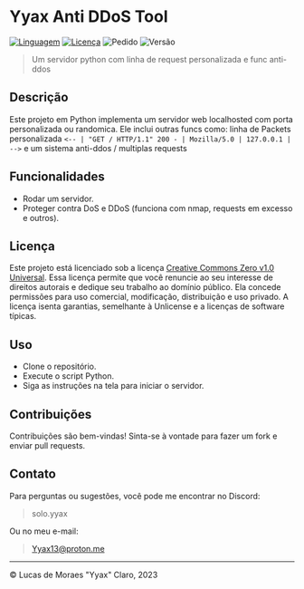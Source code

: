# Yyax Anti DDoS Tool
[![Linguagem](https://img.shields.io/badge/linguagem-Python-red.svg)](https://www.python.org/)
[![Licença](https://img.shields.io/badge/licença-CC0-red.svg)](http://creativecommons.org/publicdomain/zero/1.0/)
![Pedido](https://img.shields.io/badge/pedido:-HENRY_ME_DA_PRIMEIRO_LUGAR_PLS,_EU_TIVE_O_TRABALHO_DE_FAZER_UM_FODENDO_BADGE_SO_PRA_TE_PEDIR_ISSO-red.svg)
![Versão](https://img.shields.io/badge/versão-1.0.0-red.svg)

> Um servidor python com linha de request personalizada e func anti-ddos

## Descrição

Este projeto em Python implementa um servidor web localhosted com porta personalizada ou randomica. Ele inclui outras funcs como: linha de Packets personalizada `<-- | "GET / HTTP/1.1" 200 - | Mozilla/5.0 | 127.0.0.1 | -->` e um sistema anti-ddos / multiplas requests

## Funcionalidades

- Rodar um servidor.
- Proteger contra DoS e DDoS (funciona com nmap, requests em excesso e outros).

## Licença

Este projeto está licenciado sob a licença [Creative Commons Zero v1.0 Universal](http://creativecommons.org/publicdomain/zero/1.0/). Essa licença permite que você renuncie ao seu interesse de direitos autorais e dedique seu trabalho ao domínio público. Ela concede permissões para uso comercial, modificação, distribuição e uso privado. A licença isenta garantias, semelhante à Unlicense e a licenças de software típicas.

## Uso

- Clone o repositório.
- Execute o script Python.
- Siga as instruções na tela para iniciar o servidor.

## Contribuições

Contribuições são bem-vindas! Sinta-se à vontade para fazer um fork e enviar pull requests.

## Contato

Para perguntas ou sugestões, você pode me encontrar no Discord:
> solo.yyax

Ou no meu e-mail:
> Yyax13@proton.me

---
© Lucas de Moraes "Yyax" Claro, 2023

